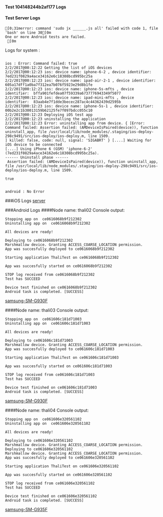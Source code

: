 #### Test 104148244b2af177 Logs

#### Test Server Logs
```
[0;31merror: command 'sudo jx ______.js all' failed with code 1, file 'bash' on line 30[0m
One or more Android tests are failed.
 [0m

```


Logs for system : 
```

ios : Error: Command failed: true
2/2/2017@00:12:22 Getting the list of iOS devices 
2/2/2017@00:12:23 ios: device name: iphone-6-2 , device identifier:  7ed231f0829a4ace34162e6c18308bcd995bc25a
2/2/2017@00:12:23 ios: device name: ipad-air-2-1 , device identifier:  605a17dff1a0ba7f312ea7b076f5923e29d8b1fe
2/2/2017@00:12:23 ios: device name: iphone-5s-mfts , device identifier:  bffa901fefdea07f59339a6737776943349f5077
2/2/2017@00:12:23 ios: device name: ipad-mini-mfts , device identifier:  83aab4e7f1dde3becec287ac4c44362439d2595b
2/2/2017@00:12:23 ios: device name: iphone-5s-1 , device identifier:  00b2e2c1b30013159b62125fe7f097bdcc055c10
2/2/2017@00:12:23 Deploying iOS test app 
2/2/2017@00:12:23 uninstalling the application 
2/2/2017@00:12:23 Error: uninstalling app from device. { [Error: Command failed: Assertion failed: (AMDeviceIsPaired(device)), function uninstall_app, file /usr/local/lib/node_modules/.staging/ios-deploy-298c9491/src/ios-deploy/ios-deploy.m, line 1509.
] killed: false, code: null, signal: 'SIGABRT' } [....] Waiting for iOS device to be connected
[....] Using iPhone 6 (GSM) 'iphone-6-2' (7ed231f0829a4ace34162e6c18308bcd995bc25a).
------ Uninstall phase ------
 Assertion failed: (AMDeviceIsPaired(device)), function uninstall_app, file /usr/local/lib/node_modules/.staging/ios-deploy-298c9491/src/ios-deploy/ios-deploy.m, line 1509.
 
true


android : No Error
```
###iOS Logs
[server](https://github.com/ThaliTester/TestResults/blob/104148244b2af177_Fix_wifi_mode_advertising/discovering_after_connecting_to_another_WiFi_access_point_chapko/iOS_server.md)




###Android Logs
####Node name: thali02
Console output:
```
Stopping app on  ce0616068b9f212302
Uninstalling app on  ce0616068b9f212302

All devices are ready!

Deploying to ce0616068b9f212302
Marshmallow device. Granting ACCESS_COARSE_LOCATION permission.
App was succesfully deployed to ce0616068b9f212302

Starting application ThaliTest on ce0616068b9f212302

App was succesfully started on ce0616068b9f212302

STOP log received from ce0616068b9f212302
Test has SUCCEED

Device test finished on ce0616068b9f212302 
Android task is completed. [SUCCESS]
```
[samsung-SM-G930F](https://github.com/ThaliTester/TestResults/blob/104148244b2af177_Fix_wifi_mode_advertising/discovering_after_connecting_to_another_WiFi_access_point_chapko/thali02_samsung-SM-G930F.md)

####Node name: thali03
Console output:
```
Stopping app on  ce061606c181d71003
Uninstalling app on  ce061606c181d71003

All devices are ready!

Deploying to ce061606c181d71003
Marshmallow device. Granting ACCESS_COARSE_LOCATION permission.
App was succesfully deployed to ce061606c181d71003

Starting application ThaliTest on ce061606c181d71003

App was succesfully started on ce061606c181d71003

STOP log received from ce061606c181d71003
Test has SUCCEED

Device test finished on ce061606c181d71003 
Android task is completed. [SUCCESS]
```
[samsung-SM-G930F](https://github.com/ThaliTester/TestResults/blob/104148244b2af177_Fix_wifi_mode_advertising/discovering_after_connecting_to_another_WiFi_access_point_chapko/thali03_samsung-SM-G930F.md)

####Node name: thali04
Console output:
```
Stopping app on  ce061606e320561102
Uninstalling app on  ce061606e320561102

All devices are ready!

Deploying to ce061606e320561102
Marshmallow device. Granting ACCESS_COARSE_LOCATION permission.
Deploying to ce061606e320561102
Marshmallow device. Granting ACCESS_COARSE_LOCATION permission.
App was succesfully deployed to ce061606e320561102

Starting application ThaliTest on ce061606e320561102

App was succesfully started on ce061606e320561102

STOP log received from ce061606e320561102
Test has SUCCEED

Device test finished on ce061606e320561102 
Android task is completed. [SUCCESS]
```
[samsung-SM-G935F](https://github.com/ThaliTester/TestResults/blob/104148244b2af177_Fix_wifi_mode_advertising/discovering_after_connecting_to_another_WiFi_access_point_chapko/thali04_samsung-SM-G935F.md)


